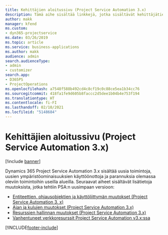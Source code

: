 ```yaml
---
title: Kehittäjien aloitussivu (Project Service Automation 3.x)
description: Tämä aihe sisältää linkkejä, jotka sisältävät kehittäjätietoja Dynamics 365 Project Service Automationin (PSA:n) versiosta 3.x.
author: makk
manager: kfend
ms.custom:
- dyn365-projectservice
ms.date: 03/26/2019
ms.topic: article
ms.service: business-applications
ms.author: makk
audience: admin
search.audienceType:
- admin
- customizer
search.app:
- D365PS
- ProjectOperations
ms.openlocfilehash: a7548f588b492cd4c8cf19c0c88ce5ea1b34cc76
ms.sourcegitcommit: 418fa1fe9d605b8faccc2d5dee1b04b4e753f194
ms.translationtype: HT
ms.contentlocale: fi-FI
ms.lasthandoff: 02/10/2021
ms.locfileid: "5148684"
---
```

# <a name="development-home-page-project-service-automation-3x"></a>Kehittäjien aloitussivu (Project Service Automation 3.x)

[!include [banner](../../includes/psa-now-project-operations.md)]

Dynamics 365 Project Service Automation 3.x sisältää uusia toimintoja, uusien ympäristöominaisuuksien käyttöönottoja ja parannuksia olemassa oleviin toimintoihin useilla alueilla. Seuraavat aiheet sisältävät lisätietoja muutoksista, jotka tehtiin PSA:n uusimpaan versioon:

- [Entiteettien, ohjausobjektien ja käyttöliittymän muutokset (Project Service Automation 3. x)](../developer-guides/entity-changes-v3.x.md)
- [Ajan ja kulujen muutokset (Project Service Automation 3.x)](../developer-guides/time-expense-changes-v3.x.md)
- [Resurssien hallinnan muutokset (Project Service Automation 3.x)](../developer-guides/resource-management-changes-v3.x.md)
- [Vanhentuneet verkkoresurssit Project Service Automation v3.x:ssa](../developer-guides/web-resources-deprecated-v3.x.md)


[!INCLUDE[footer-include](../../includes/footer-banner.md)]